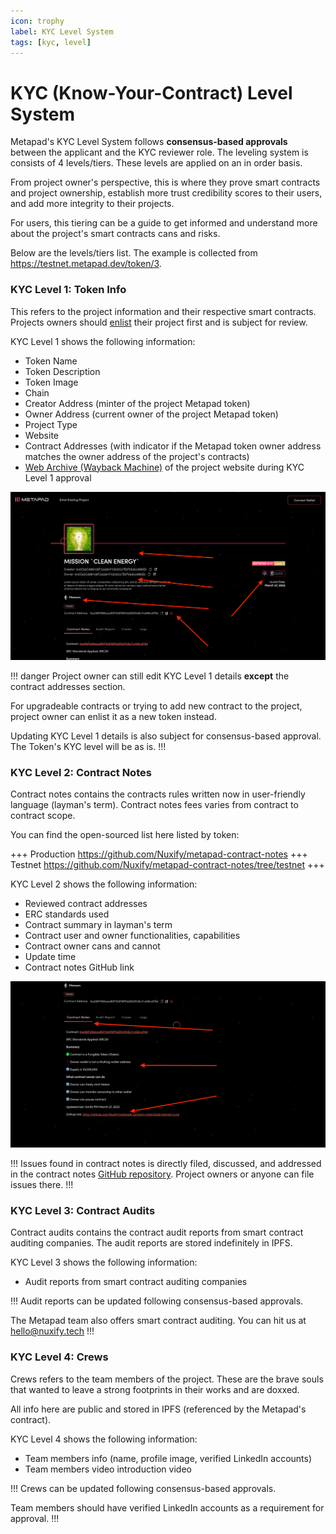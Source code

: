 ```yaml
---
icon: trophy
label: KYC Level System
tags: [kyc, level]
---
```


# KYC (Know-Your-Contract) Level System

Metapad's KYC Level System follows **consensus-based approvals** between the applicant and the KYC reviewer role. The leveling system is consists of 4 levels/tiers. These levels are applied on an in order basis.

From project owner's perspective, this is where they prove smart contracts and project ownership, establish more trust credibility scores to their users, and add more integrity to their projects.

For users, this tiering can be a guide to get informed and understand more about the project's smart contracts cans and risks.

Below are the levels/tiers list. The example is collected from https://testnet.metapad.dev/token/3.

### KYC Level 1: Token Info

This refers to the project information and their respective smart contracts. Projects owners should [enlist](https://metapad.dev/enlist/) their project first and is subject for review.

KYC Level 1 shows the following information:

- Token Name
- Token Description
- Token Image
- Chain
- Creator Address (minter of the project Metapad token)
- Owner Address (current owner of the project Metapad token)
- Project Type
- Website
- Contract Addresses (with indicator if the Metapad token owner address matches the owner address of the project's contracts)
- [Web Archive (Wayback Machine)](http://wayback.archive.org/) of the project website during KYC Level 1 approval

![Token information shown when token is KYC Level 1 approved](/static/kyc-level-system/kyc-level-1.png)

!!! danger
Project owner can still edit KYC Level 1 details **except** the contract addresses section.

For upgradeable contracts or trying to add new contract to the project, project owner can enlist it as a new token instead.

Updating KYC Level 1 details is also subject for consensus-based approval. The Token's KYC level will be as is.
!!!

### KYC Level 2: Contract Notes

Contract notes contains the contracts rules written now in user-friendly language (layman's term). Contract notes fees varies from contract to contract scope.

You can find the open-sourced list here listed by token:

+++ Production
https://github.com/Nuxify/metapad-contract-notes
+++ Testnet
https://github.com/Nuxify/metapad-contract-notes/tree/testnet
+++

KYC Level 2 shows the following information:

- Reviewed contract addresses
- ERC standards used
- Contract summary in layman's term
- Contract user and owner functionalities, capabilities
- Contract owner cans and cannot
- Update time
- Contract notes GitHub link

![Contract notes shown when token is KYC Level 2 approved](/static/kyc-level-system/kyc-level-2.png)

!!!
Issues found in contract notes is directly filed, discussed, and addressed in the contract notes [GitHub repository](https://github.com/Nuxify/metapad-contract-notes). Project owners or anyone can file issues there.
!!!

### KYC Level 3: Contract Audits

Contract audits contains the contract audit reports from smart contract auditing companies. The audit reports are stored indefinitely in IPFS.

KYC Level 3 shows the following information:

- Audit reports from smart contract auditing companies

!!!
Audit reports can be updated following consensus-based approvals.

The Metapad team also offers smart contract auditing. You can hit us at hello@nuxify.tech
!!!

### KYC Level 4: Crews

Crews refers to the team members of the project. These are the brave souls that wanted to leave a strong footprints in their works and are doxxed.

All info here are public and stored in IPFS (referenced by the Metapad's contract).

KYC Level 4 shows the following information:

- Team members info (name, profile image, verified LinkedIn accounts)
- Team members video introduction video

!!!
Crews can be updated following consensus-based approvals.

Team members should have verified LinkedIn accounts as a requirement for approval.
!!!
